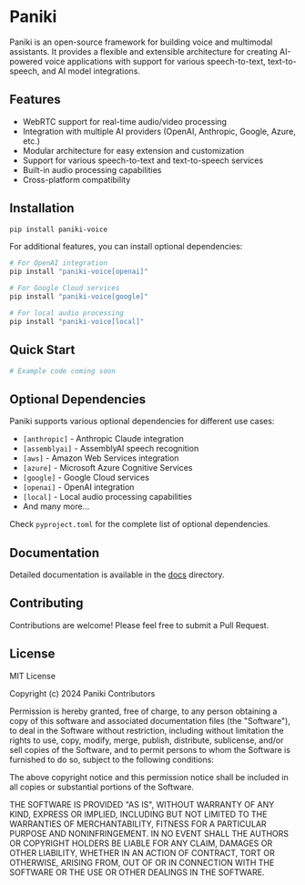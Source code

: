 # Paniki

Paniki is an open-source framework for building voice and multimodal assistants. It provides a flexible and extensible architecture for creating AI-powered voice applications with support for various speech-to-text, text-to-speech, and AI model integrations.

## Features

- WebRTC support for real-time audio/video processing
- Integration with multiple AI providers (OpenAI, Anthropic, Google, Azure, etc.)
- Modular architecture for easy extension and customization
- Support for various speech-to-text and text-to-speech services
- Built-in audio processing capabilities
- Cross-platform compatibility

## Installation

```bash
pip install paniki-voice
```

For additional features, you can install optional dependencies:

```bash
# For OpenAI integration
pip install "paniki-voice[openai]"

# For Google Cloud services
pip install "paniki-voice[google]"

# For local audio processing
pip install "paniki-voice[local]"
```

## Quick Start

```python
# Example code coming soon
```

## Optional Dependencies

Paniki supports various optional dependencies for different use cases:

- `[anthropic]` - Anthropic Claude integration
- `[assemblyai]` - AssemblyAI speech recognition
- `[aws]` - Amazon Web Services integration
- `[azure]` - Microsoft Azure Cognitive Services
- `[google]` - Google Cloud services
- `[openai]` - OpenAI integration
- `[local]` - Local audio processing capabilities
- And many more...

Check `pyproject.toml` for the complete list of optional dependencies.

## Documentation

Detailed documentation is available in the [docs](./docs) directory.

## Contributing

Contributions are welcome! Please feel free to submit a Pull Request.

## License

MIT License

Copyright (c) 2024 Paniki Contributors

Permission is hereby granted, free of charge, to any person obtaining a copy
of this software and associated documentation files (the "Software"), to deal
in the Software without restriction, including without limitation the rights
to use, copy, modify, merge, publish, distribute, sublicense, and/or sell
copies of the Software, and to permit persons to whom the Software is
furnished to do so, subject to the following conditions:

The above copyright notice and this permission notice shall be included in all
copies or substantial portions of the Software.

THE SOFTWARE IS PROVIDED "AS IS", WITHOUT WARRANTY OF ANY KIND, EXPRESS OR
IMPLIED, INCLUDING BUT NOT LIMITED TO THE WARRANTIES OF MERCHANTABILITY,
FITNESS FOR A PARTICULAR PURPOSE AND NONINFRINGEMENT. IN NO EVENT SHALL THE
AUTHORS OR COPYRIGHT HOLDERS BE LIABLE FOR ANY CLAIM, DAMAGES OR OTHER
LIABILITY, WHETHER IN AN ACTION OF CONTRACT, TORT OR OTHERWISE, ARISING FROM,
OUT OF OR IN CONNECTION WITH THE SOFTWARE OR THE USE OR OTHER DEALINGS IN THE
SOFTWARE.